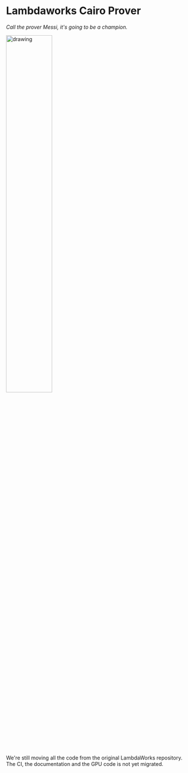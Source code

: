 # Lambdaworks Cairo Prover

*Call the prover Messi, it's going to be a champion.*

<img src="https://github.com/lambdaclass/lambdaworks_cairo_prover/assets/12560266/2003afb0-e67f-4240-879b-9ae854847921" alt="drawing" width="50%" height="50%"/>

We're still moving all the code from the original LambdaWorks repository. The CI, the documentation and the GPU code is not yet migrated.
